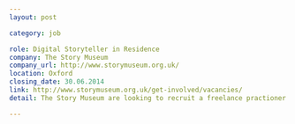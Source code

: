 ```yaml
---
layout: post

category: job

role: Digital Storyteller in Residence
company: The Story Museum
company_url: http://www.storymuseum.org.uk/
location: Oxford
closing_date: 30.06.2014
link: http://www.storymuseum.org.uk/get-involved/vacancies/
detail: The Story Museum are looking to recruit a freelance practioner to work in Oxford between July and December on a digital story telling project. The freelancer should be able to combine teaching/training skills with experience of creating characters and stories using film and animation. They will work with The Story Museum to design and test digital story telling workshops for children, young people and teachers, develop our links with other local IT professionals and share lessons learned. 

---
```

